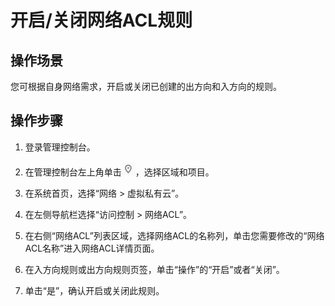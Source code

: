 # 开启/关闭网络ACL规则<a name="vpc_acl_0006"></a>

## 操作场景<a name="section66699152161428"></a>

您可根据自身网络需求，开启或关闭已创建的出方向和入方向的规则。

## 操作步骤<a name="section25103352161542"></a>

1.  登录管理控制台。

1.  在管理控制台左上角单击![](figures/icon-region.png)，选择区域和项目。
2.  在系统首页，选择“网络 \> 虚拟私有云”。
3.  在左侧导航栏选择“访问控制 \> 网络ACL”。
4.  在右侧“网络ACL”列表区域，选择网络ACL的名称列，单击您需要修改的“网络ACL名称”进入网络ACL详情页面。
5.  在入方向规则或出方向规则页签，单击“操作”的“开启”或者“关闭”。
6.  单击“是”，确认开启或关闭此规则。

